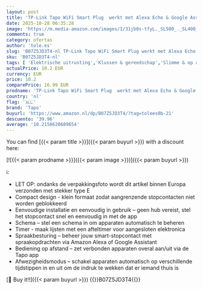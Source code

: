 ```yaml
---
layout: post
title: 'TP-Link Tapo WiFi Smart Plug  werkt met Alexa Echo & Google Assistant  geen hub vereist  bediening via Tapo APP  timer en schema s  Tapo P100 1-pack  '
date: 2025-10-28 06:35:28
image: 'https://m.media-amazon.com/images/I/31jb0s-tfyL._SL500_._SL400_.jpg'
comments: true
category: ofertas
author: 'tole.es'
slug: 'B07Z5JD3T4-nl TP-Link Tapo WiFi Smart Plug werkt met Alexa Echo & Google...'
sku: 'B07Z5JD3T4-nl'
tags: [ 'Elektrische uitrusting','Klussen & gereedschap','Slimme & op afstand bedienbare stekkers','Stopcontacten & accessoires','tapo','🇳🇱', ]
actualPrice: 10.2 EUR
currency: EUR
price: 10.2
comparePrice: 16.99 EUR
prodname: 'TP-Link Tapo WiFi Smart Plug  werkt met Alexa Echo & Google Assistant  geen hub vereist  bediening via Tapo APP  timer en schema s  Tapo P100 1-pack  '
country: 'nl'
flag: '🇳🇱'
brand: 'Tapo'
buyurl: 'https://www.amazon.nl/dp/B07Z5JD3T4/?tag=tolees0b-21'
descuento: '39.96'
average: '10.2158620689654'
---
```


You can find [{{< param title >}}]({{< param buyurl >}}) with a discount here:

[![{{< param prodname >}}]({{< param image >}})]({{< param buyurl >}})

ℹ️:

- LET OP: ondanks de verpakkingsfoto wordt dit artikel binnen Europa verzonden met stekker type E
- Compact design - klein formaat zodat aangrenzende stopcontacten niet worden geblokkeerd
- Eenvoudige installatie en eenvoudig in gebruik – geen hub vereist, stel het stopcontact snel en eenvoudig in met de app
- Schema – stel een schema in om apparaten automatisch te beheren
- Timer - maak lijsten met een afteltimer voor aangesloten elektronica
- Spraakbesturing – beheer jouw smart-stopcontact met spraakopdrachten via Amazon Alexa of Google Assistant
- Bediening op afstand – zet verbonden apparaten overal aan/uit via de Tapo app
- Afwezigheidsmodus – schakel apparaten automatisch op verschillende tijdstippen in en uit om de indruk te wekken dat er iemand thuis is

[🛒 Buy it!!]({{< param buyurl >}})
{{<world>}}B07Z5JD3T4{{</world>}}
